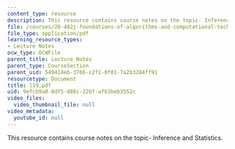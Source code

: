 ```yaml
---
content_type: resource
description: This resource contains course notes on the topic- Inference and Statistics.
file: /courses/20-482j-foundations-of-algorithms-and-computational-techniques-in-systems-biology-spring-2006/9efcb9a88df5d88c22bfafb3beb3552c_l19.pdf
file_type: application/pdf
learning_resource_types:
- Lecture Notes
ocw_type: OCWFile
parent_title: Lecture Notes
parent_type: CourseSection
parent_uid: 549414eb-3766-c2f1-0f01-7a2b3284ff91
resourcetype: Document
title: l19.pdf
uid: 9efcb9a8-8df5-d88c-22bf-afb3beb3552c
video_files:
  video_thumbnail_file: null
video_metadata:
  youtube_id: null
---
```

This resource contains course notes on the topic- Inference and Statistics.

